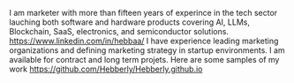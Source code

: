 I am marketer with more than fifteen years of experince in the tech sector lauching both software and hardware products covering AI, LLMs, Blockchain, SaaS, electronics, and semiconductor solutions. 
https://www.linkedin.com/in/hebbaa/
I have experience leading marketing organizations and defining marketing strategy in startup environments.
I am available for contract and long term projets.
Here are some samples of my work https://github.com/Hebberly/Hebberly.github.io
